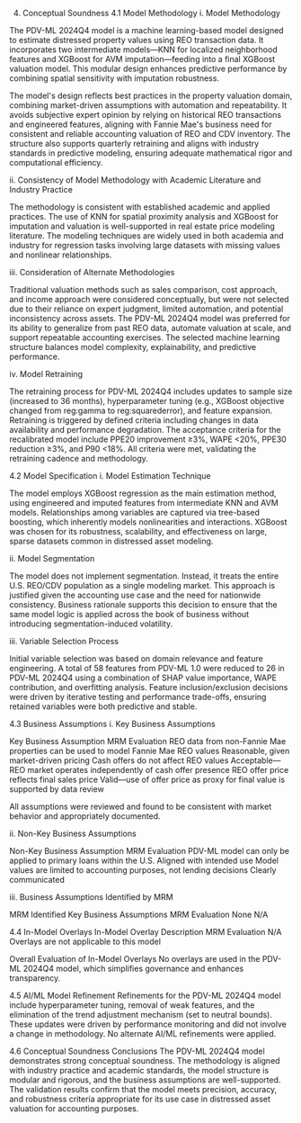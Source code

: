 4. Conceptual Soundness
4.1 Model Methodology
i. Model Methodology

The PDV-ML 2024Q4 model is a machine learning-based model designed to estimate distressed property values using REO transaction data. It incorporates two intermediate models—KNN for localized neighborhood features and XGBoost for AVM imputation—feeding into a final XGBoost valuation model. This modular design enhances predictive performance by combining spatial sensitivity with imputation robustness.

The model's design reflects best practices in the property valuation domain, combining market-driven assumptions with automation and repeatability. It avoids subjective expert opinion by relying on historical REO transactions and engineered features, aligning with Fannie Mae's business need for consistent and reliable accounting valuation of REO and CDV inventory. The structure also supports quarterly retraining and aligns with industry standards in predictive modeling, ensuring adequate mathematical rigor and computational efficiency.

ii. Consistency of Model Methodology with Academic Literature and Industry Practice

The methodology is consistent with established academic and applied practices. The use of KNN for spatial proximity analysis and XGBoost for imputation and valuation is well-supported in real estate price modeling literature. The modeling techniques are widely used in both academia and industry for regression tasks involving large datasets with missing values and nonlinear relationships.

iii. Consideration of Alternate Methodologies

Traditional valuation methods such as sales comparison, cost approach, and income approach were considered conceptually, but were not selected due to their reliance on expert judgment, limited automation, and potential inconsistency across assets. The PDV-ML 2024Q4 model was preferred for its ability to generalize from past REO data, automate valuation at scale, and support repeatable accounting exercises. The selected machine learning structure balances model complexity, explainability, and predictive performance.

iv. Model Retraining

The retraining process for PDV-ML 2024Q4 includes updates to sample size (increased to 36 months), hyperparameter tuning (e.g., XGBoost objective changed from reg:gamma to reg:squarederror), and feature expansion. Retraining is triggered by defined criteria including changes in data availability and performance degradation. The acceptance criteria for the recalibrated model include PPE20 improvement ≥3%, WAPE <20%, PPE30 reduction ≥3%, and P90 <18%. All criteria were met, validating the retraining cadence and methodology.

4.2 Model Specification
i. Model Estimation Technique

The model employs XGBoost regression as the main estimation method, using engineered and imputed features from intermediate KNN and AVM models. Relationships among variables are captured via tree-based boosting, which inherently models nonlinearities and interactions. XGBoost was chosen for its robustness, scalability, and effectiveness on large, sparse datasets common in distressed asset modeling.

ii. Model Segmentation

The model does not implement segmentation. Instead, it treats the entire U.S. REO/CDV population as a single modeling market. This approach is justified given the accounting use case and the need for nationwide consistency. Business rationale supports this decision to ensure that the same model logic is applied across the book of business without introducing segmentation-induced volatility.

iii. Variable Selection Process

Initial variable selection was based on domain relevance and feature engineering. A total of 58 features from PDV-ML 1.0 were reduced to 26 in PDV-ML 2024Q4 using a combination of SHAP value importance, WAPE contribution, and overfitting analysis. Feature inclusion/exclusion decisions were driven by iterative testing and performance trade-offs, ensuring retained variables were both predictive and stable.

4.3 Business Assumptions
i. Key Business Assumptions

Key Business Assumption	MRM Evaluation
REO data from non-Fannie Mae properties can be used to model Fannie Mae REO values	Reasonable, given market-driven pricing
Cash offers do not affect REO values	Acceptable—REO market operates independently of cash offer presence
REO offer price reflects final sales price	Valid—use of offer price as proxy for final value is supported by data review

All assumptions were reviewed and found to be consistent with market behavior and appropriately documented.

ii. Non-Key Business Assumptions

Non-Key Business Assumption	MRM Evaluation
PDV-ML model can only be applied to primary loans within the U.S.	Aligned with intended use
Model values are limited to accounting purposes, not lending decisions	Clearly communicated

iii. Business Assumptions Identified by MRM

MRM Identified Key Business Assumptions	MRM Evaluation
None	N/A

4.4 In-Model Overlays
In-Model Overlay Description	MRM Evaluation
N/A	Overlays are not applicable to this model

Overall Evaluation of In-Model Overlays
No overlays are used in the PDV-ML 2024Q4 model, which simplifies governance and enhances transparency.

4.5 AI/ML Model Refinement
Refinements for the PDV-ML 2024Q4 model include hyperparameter tuning, removal of weak features, and the elimination of the trend adjustment mechanism (set to neutral bounds). These updates were driven by performance monitoring and did not involve a change in methodology. No alternate AI/ML refinements were applied.

4.6 Conceptual Soundness Conclusions
The PDV-ML 2024Q4 model demonstrates strong conceptual soundness. The methodology is aligned with industry practice and academic standards, the model structure is modular and rigorous, and the business assumptions are well-supported. The validation results confirm that the model meets precision, accuracy, and robustness criteria appropriate for its use case in distressed asset valuation for accounting purposes.

